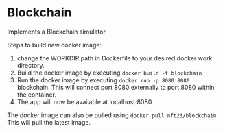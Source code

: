 # Blockchain
Implements a Blockchain simulator

Steps to build new docker image:
1. change the WORKDIR path in Dockerfile to your desired docker work directory.
2. Build the docker image by executing `docker build -t blockchain`
3. Run the docker image by executing `docker run -p 8080:8080` blockchain.  This will connect port 8080 externally to port 8080 within the container. 
4. The app will now be available at localhost:8080

The docker image can also be pulled using `docker pull nft23/blockchain`.  This will pull the latest image.
